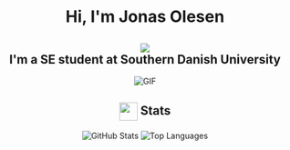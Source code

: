 <h1 align="center">Hi, I'm Jonas Olesen</h1>
<h2 align="center">
    <img src="https://komarev.com/ghpvc/?username=jona615m&color=gray"> <br>
    I'm a SE student at Southern Danish University
</h2>
<div align="center">
 <img alt="GIF" src="https://media4.giphy.com/media/8gSh4No47eIGA/giphy.gif?cid=ecf05e47twhj7anl4h4j0ooyyjr13omfv9hk60bvkfwd4euc&rid=giphy.gif&ct=g" />
</div>

<h2 align="center">
  <img align="center" src="https://github.com/Jona615m/Jona615m/blob/main/icons/stats.gif" width="32"/> Stats
</h2>
<div align="center">

![GitHub Stats](https://github-readme-stats.vercel.app/api?username=Jona615m&theme=dark&hide_border=false&include_all_commits=true&count_private=false)
![Top Languages](https://github-readme-stats.vercel.app/api/top-langs/?username=Jona615m&theme=dark&hide_border=false&include_all_commits=true&count_private=false&layout=compact)

</div>